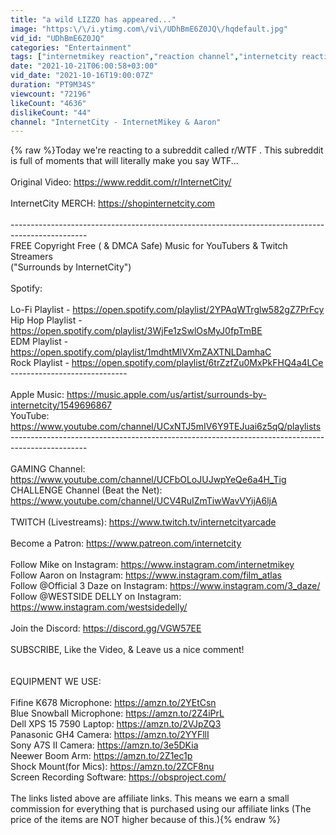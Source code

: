 ```yaml
---
title: "a wild LIZZO has appeared..."
image: "https:\/\/i.ytimg.com\/vi\/UDhBmE6Z0JQ\/hqdefault.jpg"
vid_id: "UDhBmE6Z0JQ"
categories: "Entertainment"
tags: ["internetmikey reaction","reaction channel","internetcity reaction"]
date: "2021-10-21T06:00:58+03:00"
vid_date: "2021-10-16T19:00:07Z"
duration: "PT9M34S"
viewcount: "72196"
likeCount: "4636"
dislikeCount: "44"
channel: "InternetCity - InternetMikey & Aaron"
---
```

{% raw %}Today we're reacting to a subreddit called r/WTF . This subreddit is full of moments that will literally make you say WTF...<br /><br />Original Video: <a rel="nofollow" target="blank" href="https://www.reddit.com/r/InternetCity/">https://www.reddit.com/r/InternetCity/</a><br /><br />InternetCity MERCH: <a rel="nofollow" target="blank" href="https://shopinternetcity.com">https://shopinternetcity.com</a><br /><br />-------------------------------------------------------------------------------------------------<br />FREE Copyright Free ( &amp; DMCA Safe) Music for YouTubers &amp; Twitch Streamers<br />(&quot;Surrounds by InternetCity&quot;)<br /><br />Spotify:<br /><br />Lo-Fi Playlist - <a rel="nofollow" target="blank" href="https://open.spotify.com/playlist/2YPAqWTrglw582gZ7PrFcy">https://open.spotify.com/playlist/2YPAqWTrglw582gZ7PrFcy</a><br />Hip Hop Playlist - <a rel="nofollow" target="blank" href="https://open.spotify.com/playlist/3WjFe1zSwlOsMyJ0fpTmBE">https://open.spotify.com/playlist/3WjFe1zSwlOsMyJ0fpTmBE</a><br />EDM Playlist - <a rel="nofollow" target="blank" href="https://open.spotify.com/playlist/1mdhtMlVXmZAXTNLDamhaC">https://open.spotify.com/playlist/1mdhtMlVXmZAXTNLDamhaC</a><br />Rock Playlist - <a rel="nofollow" target="blank" href="https://open.spotify.com/playlist/6trZzfZu0MxPkFHQ4a4LCe">https://open.spotify.com/playlist/6trZzfZu0MxPkFHQ4a4LCe</a><br />-----------------------------<br /><br />Apple Music: <a rel="nofollow" target="blank" href="https://music.apple.com/us/artist/surrounds-by-internetcity/1549696867">https://music.apple.com/us/artist/surrounds-by-internetcity/1549696867</a><br />YouTube: <a rel="nofollow" target="blank" href="https://www.youtube.com/channel/UCxNTJ5mIV6Y9TEJuai6z5qQ/playlists">https://www.youtube.com/channel/UCxNTJ5mIV6Y9TEJuai6z5qQ/playlists</a><br />-------------------------------------------------------------------------------------------------<br /><br />GAMING Channel: <a rel="nofollow" target="blank" href="https://www.youtube.com/channel/UCFbOLoJUJwpYeQe6a4H_Tig">https://www.youtube.com/channel/UCFbOLoJUJwpYeQe6a4H_Tig</a><br />CHALLENGE Channel (Beat the Net): <a rel="nofollow" target="blank" href="https://www.youtube.com/channel/UCV4RuIZmTiwWavVYijA6ljA">https://www.youtube.com/channel/UCV4RuIZmTiwWavVYijA6ljA</a><br /><br />TWITCH (Livestreams): <a rel="nofollow" target="blank" href="https://www.twitch.tv/internetcityarcade">https://www.twitch.tv/internetcityarcade</a><br /><br />Become a Patron: <a rel="nofollow" target="blank" href="https://www.patreon.com/internetcity">https://www.patreon.com/internetcity</a><br /><br />Follow Mike on Instagram: <a rel="nofollow" target="blank" href="https://www.instagram.com/internetmikey">https://www.instagram.com/internetmikey</a><br />Follow Aaron on Instagram: <a rel="nofollow" target="blank" href="https://www.instagram.com/film_atlas">https://www.instagram.com/film_atlas</a><br />Follow  @Official 3 Daze  on Instagram: <a rel="nofollow" target="blank" href="https://www.instagram.com/3_daze/">https://www.instagram.com/3_daze/</a><br />Follow  @WESTSIDE DELLY  on Instagram: <a rel="nofollow" target="blank" href="https://www.instagram.com/westsidedelly/">https://www.instagram.com/westsidedelly/</a><br /><br />Join the Discord: <a rel="nofollow" target="blank" href="https://discord.gg/VGW57EE">https://discord.gg/VGW57EE</a><br /><br />SUBSCRIBE, Like the Video, &amp; Leave us a nice comment!<br /><br /><br />EQUIPMENT WE USE: <br /><br />Fifine K678 Microphone: <a rel="nofollow" target="blank" href="https://amzn.to/2YEtCsn">https://amzn.to/2YEtCsn</a><br />Blue Snowball Microphone: <a rel="nofollow" target="blank" href="https://amzn.to/2Z4iPrL">https://amzn.to/2Z4iPrL</a><br />Dell XPS 15 7590 Laptop: <a rel="nofollow" target="blank" href="https://amzn.to/2VJpZQ3">https://amzn.to/2VJpZQ3</a><br />Panasonic GH4 Camera: <a rel="nofollow" target="blank" href="https://amzn.to/2YYFllI">https://amzn.to/2YYFllI</a><br />Sony A7S II  Camera: <a rel="nofollow" target="blank" href="https://amzn.to/3e5DKia">https://amzn.to/3e5DKia</a><br />Neewer Boom Arm: <a rel="nofollow" target="blank" href="https://amzn.to/2Z1ec1p">https://amzn.to/2Z1ec1p</a><br />Shock Mount(for Mics): <a rel="nofollow" target="blank" href="https://amzn.to/2ZCF8nu">https://amzn.to/2ZCF8nu</a><br />Screen Recording Software: <a rel="nofollow" target="blank" href="https://obsproject.com/">https://obsproject.com/</a><br /><br />The links listed above are affiliate links. This means we earn a small commission for everything that is purchased using our affiliate links (The price of the items are NOT higher because of this.){% endraw %}
